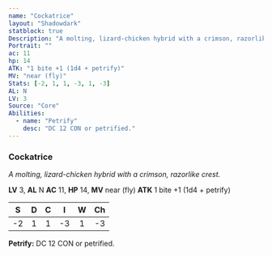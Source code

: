 ```yaml
---
name: "Cockatrice"
layout: "Shadowdark"
statblock: true
Description: "A molting, lizard-chicken hybrid with a crimson, razorlike crest."
Portrait: ""
ac: 11
hp: 14
ATK: "1 bite +1 (1d4 + petrify)"
MV: "near (fly)"
Stats: [-2, 1, 1, -3, 1, -3]
AL: N
LV: 3
Source: "Core"
Abilities:
  - name: "Petrify"
    desc: "DC 12 CON or petrified."
---
```


### Cockatrice

_A molting, lizard-chicken hybrid with a crimson, razorlike crest._

**LV** 3, **AL** N
**AC** 11, **HP** 14, **MV** near (fly)
**ATK** 1 bite +1 (1d4 + petrify)

|  S  |  D  |  C  |  I  |  W  |  Ch  |
|:---:|:---:|:---:|:---:|:---:|:----:|
| -2 | 1 | 1 | -3 | 1 | -3 |

**Petrify:** DC 12 CON or petrified.

